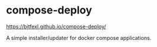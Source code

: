 # compose-deploy

https://bitfexl.github.io/compose-deploy/

A simple installer/updater for docker compose applications.
